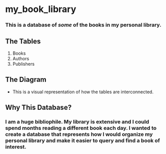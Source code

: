 # my_book_library

### This is a database of *some* of the books in my personal library.

## The Tables

1. Books 
2. Authors
3. Publishers

## The Diagram
- This is a visual representation of how the tables are interconnected.

## Why This Database?
### I am a huge bibliophile. My library is extensive and I could spend months reading a different book each day. I wanted to create a database that represents how I would organize my personal library and make it easier to query and find a book of interest.